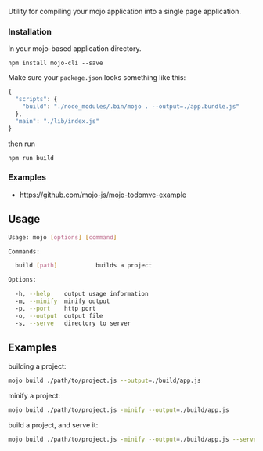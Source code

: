 Utility for compiling your mojo application into a single page application.

### Installation

In your mojo-based application directory.

```
npm install mojo-cli --save
```

Make sure your `package.json` looks something like this:

```javascript
{
  "scripts": {
    "build": "./node_modules/.bin/mojo . --output=./app.bundle.js"
  },
  "main": "./lib/index.js"
}
```

then run

```
npm run build
```

### Examples

- https://github.com/mojo-js/mojo-todomvc-example

## Usage

```bash
Usage: mojo [options] [command]

Commands:

  build [path]           builds a project

Options:

  -h, --help    output usage information
  -m, --minify  minify output
  -p, --port    http port
  -o, --output  output file
  -s, --serve   directory to server
```

## Examples

building a project:

```bash
mojo build ./path/to/project.js --output=./build/app.js
```

minify a project:

```bash
mojo build ./path/to/project.js -minify --output=./build/app.js
```

build a project, and serve it:

```bash
mojo build ./path/to/project.js -minify --output=./build/app.js --server=./build --port=8085
```
